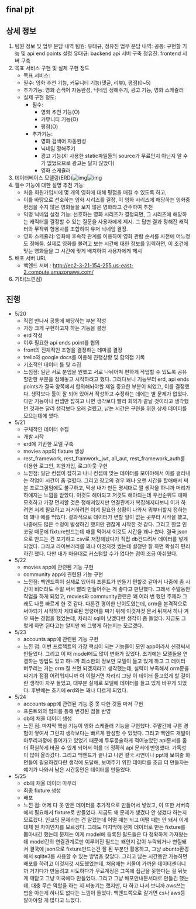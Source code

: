 ## final pjt

## 상세 정보

1. 팀원 정보 및 업무 분담 내역 팀원: 유태규, 정유진 업무 분담 내역: 공통: 구현할 기능 및 api end points 설정 유태규: backend api 서버 구축 정유진: frontend 서버 구축
2. 목표 서비스 구현 및 실제 구현 정도
   -  목표 서비스: 
     - 필수: 영화 추천 기능, 커뮤니티 기능(댓글, 리뷰), 평점(0~5) 
     - 추가기능: 영화 검색어 자동완성, 닉네임 정해주기, 광고 기능, 영화 스케쥴러 
   - 실제 구현 정도: 
     - 필수:   
       - 영화 추천 기능(O)
       - 커뮤니티 기능(O)
       - 평점(O) 
     - 추가기능:  
       -  영화 검색어 자동완성 
       -  닉네임 정해주기 
       -  광고 기능(X: 사용한 static파일들의 source가 무료인지 아닌지 알 수가 없었으므로 광고는 달지 않았다)
       -   영화 스케쥴러
3. 데이터베이스 모델링(ERD)![img](https://lh3.googleusercontent.com/RPeD0nf82SzK4b_Mu51pXgKTheg4ynFcvpCP3EvPavjIO2KUNiZR9g6tny6KSzuDzz_--lcrN7UkbaccHsqbE8NfbRk-OG5njf_ZvtzKA2b8iRr-eK3_JgfvmZhrkwL4akzwqPJD)![img](https://lh5.googleusercontent.com/JTtmpERNgzXcgLs0-zn9SwmV18RG0JAzu_GxgSjLWPQv1W2f7V3LVLCE8_WvxWroBGGqEuWM_XRo1GG7CnfWvpNjW4tGdIuveOcGECtuOBItplOZviJwaBwSBudbN1eeOBlBAX3R)
4. 필수 기능에 대한 설명 추천 기능: 
   - 처음 회원가입시에 몇 개의 영화에 대해 평점을 매길 수 있도록 하고,
   - 이를 바탕으로 선호하는 영화 시리즈를 결정, 이 영화 시리즈에 해당하는 영화중 평점을 주지 않은 영화들을 보지 않은 영화라고 간주하여 추천
   - 익명 닉네임 설정 기능: 선호하는 영화 시리즈가 결정되면, 그 시리즈에 해당하는 캐릭터를 결정할 수 있는 질문을 사용자에게 제시. 그 답변 결과 정해진 캐릭터와 무작위 형용사를 조합하여 유저 닉네임 결정.
   - 영화 스케쥴러: 영화에 후속작 관계를 이용하여 영화 관람 순서를 사전에 어느정도 정해둠. 실제로 영화를 볼려고 보는 시간에 대한 정보를 입력하면, 이 조건에 맞는 영화들을 그 시간에 맞게 배치하여 사용자에게 제시
5. 배포 서버 URL
   - 백엔드 서버 : http://ec2-3-21-154-255.us-east-2.compute.amazonaws.com/
6. 기타(느낀점)

## 진행

- 5/20 
  - 직접 만나서 공통에 해당하는 부분 작성
  - 가장 크게 구현하고자 하는 기능을 결정
  - erd 작성
  - 이후 필요한 api ends point를 협의
  - front의 전체적인 조형을 결정하는 테마를 결정
  - trello와 google docs를 이용해 진행상황 및 합의점 기록
  - 기초적인 데이터 틀 및 수집
  - 느낌점: 일단 서로 분업을 원했고 서로 나뉘어져 편하게 작업할 수 있도록 공유할만한 부분을 정해놓고 시작하려고 했다. 그러다보니 기능부터 erd, api ends points가 결국 양쪽에서 합의해놔야할 제일 중요한 부분이 되었고, 이를 결정했다. 생각보다 툴이 잘 되어 있어서 작성하고 수정하는 데에는 별 문제가 없었다. 다만 기능이나 컨셉만 잡히고 나면 생각보다 빨리 회의가 끝날 것이라고 생각했던 것과는 달리 생각보다 오래 걸렸고, 남는 시간은 구현을 위한 상세 데이터를 모으는데에 썼다. 
- 5/21
  - 구체적인 데이터 수집
  - 개발 시작
  - erd에 기반한 모델 구축
  - movies app의 fixture 생성
  - rest_framework, rest_framwork_jwt, all_aut, rest_framework_auth를 이용한 로그인, 회원가입, 로그아웃 구현
  - 느낀점: 일단 컨셉이 잡히고 나니 컨셉에 맞는 데이터를 모아야해서 이를 걸러내는 작업이 시간이 좀 걸렸다. 그리고 장고의 경우 꽤나 오랜 시간을 할애해서 써본 프로그램임에도 불구하고, 막상 내가 만든 명세대로 짤 생각을 하니까 머리가 하얘지는 느낌을 받았다. 이것도 해야되고 저것도 해야되는데 우선순위도 애매모호하고 가장 먼저할 것은 정해져있지만 연결관계가 복잡해지다보니 이거 하려면 저게 필요하고 저거하려면 이게 필요한 상황이 나와서 뭐부터할지 정하는데 꽤나 애를 먹었다. 결과적으로 데이터가 변할 일이 없는 곳부터 시작을 했고, 나중에도 많은 수정이 발생하긴 했지만 괜찮게 시작한 것 같다. 그리고 한글 인코딩 때문에 fixture만드는데 애를 먹어서 이것도 시간을 꽤나 썼다. 결국 json으로 만드는 건 포기하고 csv로 저장해놨다가 직접 db건드려서 데이터를 넣게 되었다. 그리고 라이브러리를 꽤나 이것저것 썼는데 설정만 잘 하면 확실히 편리하긴 했다. 다만 내가 마음대로 커스텀할 수가 없다는 점이 조금 아쉬웠다.
- 5/22
  - movies app에 관련된 기능 구현
  - community app에 관련된 기능 구현
  - 느낀점: 백엔드쪽이 실제로 있어야 프론트가 만들기 편할것 같아서 나중에 좀 시간이 비더라도 주말 써서 빨리 만들어주는 게 좋다고 판단했다. 그래서 주말동안 작업을 하게 되었고, movies와 community관련은 꽤 여러 번 했던 주제라 그래도 나름 빠르게 한 것 같다. 다른건 평이한 난이도였는데, orm을 본격적으로 써야되기 시작하자 제대로된 명령어를 짜기 위해 이것저것 문서 뒤져서 하나 겨우 짜는 경험을 했었는데, 차라리 sql이 낫겠다란 생각이 좀 들었다. 지금도 그렇게 하면 된다고는 알지만 왜 그렇게 하는지는 모르겠다.  
- 5/23
  - accounts app에 관련된 기능 구현
  - 느낀 점: 이번 프로젝트의 가장 핵심이 되는 기능들이 모인 app이라서 신경써서 만들었다. 그리고 이 때 model에도 많이 변화가 있었다. 초기에는 모델들을 연결하는 방법도 있고 하니까 최소한의 정보만 모델이 들고 있게 하고 그 데이터 버무리는 거는 orm 잘 쓰면 되겠지라고 생각했는데, 실력이 부족해서 orm문을 짜기가 점점 어려워지니까 아 이럴거면 차라리 그냥 이 데이터 들고있게 할 걸이란 생각이 자꾸 들었고, 대부분 실제로 모델에 데이터를 들고 있게 바꾸게 되었다. 후반에는 초기에 erd와는 꽤나 다르게 되었다.  
- 5/24
  - accounts app에 관련된 기능 중 못 다한 것들 마저 구현
  - 프론트와의 협의를 통해 변경된 점들 반영
  - db에 채울 데이터 생성
  - 느낀 점: 마지막 핵심 기능이 영화 스케쥴러 기능을 구현했다. 주말간에 구른 경험이 쌓여서 그런지 생각보다는 빠르게 완성할 수 있었다. 그리고 백엔드 개발이 마무리과정에 들어가고 있었기 때문에 두루뭉술하게 적어놓았던 api문서를 좀 더 확실하게 바꿀 수 있게 되어서 이를 더 정확히 api 문서에 반영했다. 가독성이 많이 올라갔다. 그리고 백엔드가 끝나고 나면 결국 시연이나 ppt에 보여줄 화면들이 필요하겠다란 생각에 도달해, 보여주기 위한 데이터를 조금 더 만들자는 얘기가 나와서 남은 시간동안은 데이터를 만들었다.
- 5/25
  - db에 채울 데이터 마무리
  - 최종 fixture 생성
  - 배포
  - 느낀 점: 어제 다 못 만든 데이터를 추가적으로 만들어서 넣었고, 이 또한 서버측에서 필요해서 fixture로 만들었다. 지금도 왜 문제가 생겼다 안 생겼다 하는지 모르겠다. 인코딩 문제라는 건 알겠는데 어떨 때는 되고 어떨 때는 안 돼서 이게 대체 뭔 차이인지를 모르겠다. 그래도 마지막에 전체 데이터로 만든 fixture를 뽑아내긴 했는데 문제는 이게 model에 등록된 필드들은 다 정확하게 가져왔는데 model간의 연결관계로만 이루어진 필드는 왜인지 값이 누락되거나 변질돼서 결국에 json으로 fixture만드는건 잘 된 부분만 활용하고, 그냥 ubunto환경에서 sqlite3를 사용할 수 있는 방법을 찾았다. 그리고 남는 시간동안 가능하면 배포를 하려고 이것저것 시도했었는데, 처음에는 서울이 가까운 데이터센터니까 거기다가 만들려고 시도하다가 무료계정은 그쪽에 접근을 못한다는 걸 뒤늦게 깨닫고 그냥 미국에다 만들었다. 그리고 그냥 배포안내문서대로 만들긴 했는데, 대충 무슨 역할을 하는 지 써놓기는 했지만, 다 하고 나서 보니까 aws쓰는 법을 아는게 하나도 없다는 느낌이 들었다. 백엔드쪽으로 갈거면 cs나 aws등 알아야할 게 많다고 느꼈다. 